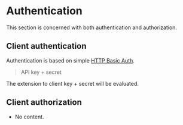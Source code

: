# Authentication

This section is concerned with both authentication and authorization.

## Client authentication

Authentication is based on simple [HTTP Basic Auth](https://en.wikipedia.org/wiki/Basic_access_authentication).

> API key + secret

The extension to client key + secret will be evaluated.

## Client authorization

- No content.

